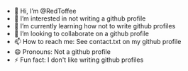 - 👋 Hi, I’m @RedToffee
- 👀 I’m interested in not writing a github profile
- 🌱 I’m currently learning how not to write github profiles
- 💞️ I’m looking to collaborate on a github profile
- 📫 How to reach me: See contact.txt on my github profile
- 😄 Pronouns: Not a github profile
- ⚡ Fun fact: I don't like writing github profiles
